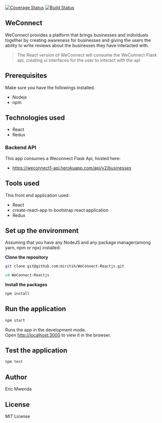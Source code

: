 [![Coverage Status](https://coveralls.io/repos/github/miritih/WeConnect-Reactjs/badge.svg)](https://coveralls.io/github/miritih/WeConnect-Reactjs)
[![Build Status](https://travis-ci.org/miritih/WeConnect-Reactjs.svg?branch=develop)](https://travis-ci.org/miritih/WeConnect-Reactjs)
## WeConnect
WeConnect provides a platform that brings businesses and individuals together by creating awareness for businesses and giving the users the ability to write reviews about the businesses they have interacted with.

> The React version of WeConnect will consume the WeConnect Flask api, creating ui interfaces for the user to interact with the api

## Prerequisites

Make sure you have the followings installed.

* Nodejs
* npm

## Technologies used
- React
- Redux

### Backend API
This app consumes a Weconnect Flask Api, hosted here: 
  - https://weconnect1-api.herokuapp.com/api/v2/businesses

## Tools used

This front end application used:

* React
* create-react-app to bootstrap react application
* Redux

## Set up the environment

Assuming that you have any NodeJS and any package manager(among yarn, npm or npx) installed:

**Clone the repository**

```sh
git clone git@github.com:miritih/WeConnect-Reactjs.git
```

```sh
cd WeConnect-Reactjs
```

**Install the packages**

```sh
npm install
```

## Run the application

```sh
npm start
```
Runs the app in the development mode.<br>
Open [http://localhost:3000](http://localhost:3000) to view it in the browser.

## Test the application
```sh
npm test
```

## Author

Eric Mwenda



## License

MIT License
